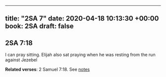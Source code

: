 
---
title: "2SA 7"
date: 2020-04-18 10:13:30 +00:00
book: 2SA
draft: false
---

## 2SA 7:18

I can pray sitting. Elijah also sat praying when he was resting from the run against Jezebel

**Related verses**: 2 Samuel 7:18. See [notes](https://my.bible.com/notes/3410378603253981799)

